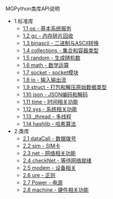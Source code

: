 MGPython类库API说明
- 1.标准库                                                                                                                                                                                                                                                                                                    
  - [1.1 os - 基本系统服务](MD_project/os.md)
  - [1.2 gc - 内存碎片回收](MD_project/gc.md)
  - [1.3 binascii - 二进制与ASCII转换](MD_project/binascii.md)
  - [1.4 collections - 集合和容器类型](MD_project/collections.md)
  - [1.5 random - 生成随机数](MD_project/random.md)
  - [1.6 math - 数学运算](MD_project/math.md)
  - [1.7 socket - socket模块](MD_project/socket.md)
  - [1.8 io - 输入输出流](MD_project/io.md)
  - [1.9 struct - 打包和解压原始数据类型](MD_project/struct.md)
  - [1.10 json - JSON编码和解码](MD_project/json.md)
  - [1.11 time - 时间相关功能](MD_project/utime.md)
  - [1.12 sys - 系统相关功能](MD_project/sys.md)
  - [1.13 _thread - 多线程](MD_project/_thread.md)
  - [1.14 hashlib - 哈希算法](MD_project/hashlib.md)
- 2.类库                                                                                                                                                                                                                                                                                                   
  - [2.1 dataCall - 数据拨号](MD_project/datacall.md)
  - [2.2 sim - SIM卡](MD_project/sim.md)
  - [2.3 net - 网络相关功能](MD_project/net.md)
  - [2.4 checkNet - 等待网络就绪](MD_project/checkNet.md)
  - [2.5 modem - 设备相关](MD_project/modem.md)
  - [2.6 ure - 正则](MD_project/re.md) 
  - [2.7 Power - 电源](MD_project/power.md)
  - [2.8 machine - 硬件相关功能](MD_project/machine.md)
  
  
  
  
  
  
  

  
  
  